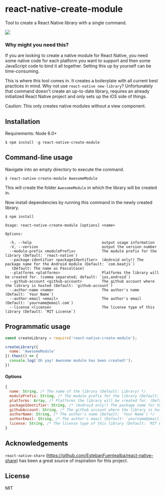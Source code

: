 # react-native-create-module
Tool to create a React Native library with a single command.

![](https://github.com/beatjs/react-native-create-module/blob/master/docs/usage.gif)

### Why might you need this?
If you are looking to create a native module for React Native, you need some native code for each platform you want to support and then some JavaScript code to bind it all together. Setting this up by yourself can be time-consuming.

This is where this tool comes in. It creates a boilerplate with all current best practices in mind.
Why not use `react-native new-library`? Unfortunately that command doesn't create an up-to-date library, requires an already initialized React Native project and only sets up the iOS side of things.

Caution: This only creates native modules without a view component.

## Installation
Requirements: Node 6.0+
```
$ npm install -g react-native-create-module
```

## Command-line usage

Navigate into an empty directory to execute the command.
```
$ react-native-create-module AwesomeModule
```

This will create the folder `AwesomeModule` in which the library will be created in.

Now install dependencies by running this command in the newly created library.
```
$ npm install
```

```
Usage: react-native-create-module [options] <name>

Options:

  -h, --help                                output usage information
  -V, --version                             output the version number
  --module-prefix <modulePrefix>            The module prefix for the library (Default: `react-native`)
  --package-identifier <packageIdentifier>  (Android only!) The package name for the Android module (Default: `com.beatjs`)
   (Default: The name as PascalCase)
  --platforms <platforms>                   Platforms the library will be created for. (comma separated; default: `ios,android`)
  --github-account <github-account>         The github account where the library is hosted (Default: `github-account`)
  --author-name <name>                      The author's name (Default: `Your Name`)
  --author-email <email>                    The author's email (Default: `yourname@email.com`)
  --license <license>                       The license type of this library (Default: `MIT License`)
```

## Programmatic usage
```javascript
const createLibrary = require('react-native-create-module');

createLibrary({
  name: 'AwesomeModule'
}).then(() => {
  console.log('Oh yay! Awesome module has been created!');
})
```

#### Options
```javascript
{
  name: String, /* The name of the library (Default: Library) */
  modulePrefix: String, /* The module prefix for the library (Default: react-native) */
  platforms: Array, /* Platforms the library will be created for. (Default: ['ios', 'android']) */
  packageIdentifier: String, /* (Android only!) The package name for the Android module (Default: com.beatjs) */
  githubAccount: String, /* The github account where the library is hosted (Default: `github-account`) */
  authorName: String, /* The author's name (Default: `Your Name`) */
  authorEmail: String, /* The author's email (Default: `yourname@email.com`) */ 
  license: String, /* The license type of this library (Default: `MIT License`) */
}
```

## Acknowledgements
`react-native-share` (https://github.com/EstebanFuentealba/react-native-share) has been a great source of inspiration for this project.

## License
MIT
